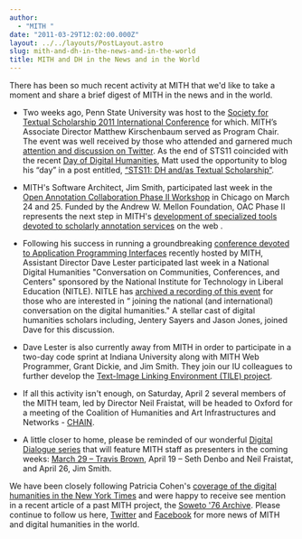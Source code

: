 ```yaml
---
author:
  - "MITH "
date: "2011-03-29T12:02:00.000Z"
layout: ../../layouts/PostLayout.astro
slug: mith-and-dh-in-the-news-and-in-the-world
title: MITH and DH in the News and in the World
---
```


There has been so much recent activity at MITH that we'd like to take a moment and share a brief digest of MITH in the news and in the world.

- Two weeks ago, Penn State University was host to the [Society for Textual Scholarship 2011 International Conference](http://textualsociety.org/) for which. MITH’s Associate Director Matthew Kirschenbaum served as Program Chair. The event was well received by those who attended and garnered much [attention and discussion on Twitter](http://twapperkeeper.com/hashtag/sts11). As the end of STS11 coincided with the recent [Day of Digital Humanities](http://tapor.ualberta.ca/taporwiki/index.php/Day_in_the_Life_of_the_Digital_Humanities_2011), Matt used the opportunity to blog his “day” in a post entitled, [“STS11: DH and/as Textual Scholarship”](http://ra.tapor.ualberta.ca/~dayofdh2011/matthewkirschenbaum/2011/03/19/sts11-dh-andas-textual-scholarship/).

* MITH's Software Architect, Jim Smith, participated last week in the [Open Annotation Collaboration Phase II Workshop](http://openannotation.org/phaseIIworkshop.html) in Chicago on March 24 and 25. Funded by the Andrew W. Mellon Foundation, OAC Phase II represents the next step in MITH's [development of specialized tools devoted to scholarly annotation services](http://mith.umd.edu/research/oac/) on the web .

- Following his success in running a groundbreaking [conference devoted to Application Programming Interfaces](http://mith.umd.edu/apiworkshop/) recently hosted by MITH, Assistant Director Dave Lester participated last week in a National Digital Humanities "Conversation on Communities, Conferences, and Centers" sponsored by the National Institute for Technology in Liberal Education (NITLE). NITLE has [archived a recording of this event](http://www.nitle.org/live/events/122-joining-the-national-digital-humanities) for those who are interested in “ joining the national (and international) conversation on the digital humanities." A stellar cast of digital humanities scholars including, Jentery Sayers and Jason Jones, joined Dave for this discussion.

* Dave Lester is also currently away from MITH in order to participate in a two-day code sprint at Indiana University along with MITH Web Programmer, Grant Dickie, and Jim Smith. They join our IU colleagues to further develop the [Text-Image Linking Environment (TILE) project](http://mith.umd.edu/tile/).

- If all this activity isn't enough, on Saturday, April 2 several members of the MITH team, led by Director Neil Fraistat, will be headed to Oxford for a meeting of the Coalition of Humanities and Art Infrastructures and Networks - [CHAIN](http://www.arts-humanities.net/chain).

* A little closer to home, please be reminded of our wonderful [Digital Dialogue series](http://mith.umd.edu/podcast/) that will feature MITH staff as presenters in the coming weeks: [March 29 – Travis Brown](http://mith.umd.edu/329-mith-digital-dialogue-travis-brown-teaching-machines-to-read-milton-natural-language-processing-challenges-for-literary-and-historical-texts/), April 19 – Seth Denbo and Neil Fraistat, and April 26, Jim Smith.

We have been closely following Patricia Cohen's [coverage of the digital humanities in the New York Times](http://www.nytimes.com/2011/03/22/books/digital-humanities-boots-up-on-some-campuses.html?_r=1) and were happy to receive see mention in a recent article of a past MITH project, the [Soweto '76 Archive](http://mith.umd.edu/research/soweto-76-a-living-digital-archive/). Please continue to follow us here, [Twitter](http://www.twitter.com/umd_mith) and [Facebook](http://www.facebook.com/pages/Maryland-Institute-for-Technology-in-the-Humanities/121630257870631) for more news of MITH and digital humanities in the world.
